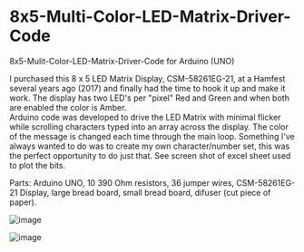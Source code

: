 # 8x5-Multi-Color-LED-Matrix-Driver-Code
8x5-Mulit-Color-LED-Matrix-Driver-Code for Arduino (UNO)

I purchased this 8 x 5 LED Matrix Display, CSM-58261EG-21, at a Hamfest several years ago (2017) and finally had the time to hook it up and make it work.
The display has two LED's per "pixel" Red and Green and when both are enabled the color is Amber.   
Arduino code was developed to drive the LED Matrix with minimal flicker while scrolling characters typed into an array across the display.  The color of the message is changed each time through the main loop.
Something I've always wanted to do was to create my own character/number set, this was the perfect opportunity to do just that.  See screen shot of excel sheet used to plot the bits.

Parts: Arduino UNO, 10 390 Ohm resistors, 36 jumper wires, CSM-58261EG-21 Display, large bread board, small bread board, difuser (cut piece of paper).

![image](https://user-images.githubusercontent.com/6855662/148662460-bd8c46db-d8b1-4205-8944-06f440bce074.png)

![image](https://user-images.githubusercontent.com/6855662/148178383-02bbf0e9-bb36-4192-aa8f-75309694f5ff.png)
